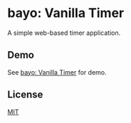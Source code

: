 # bayo: Vanilla Timer

A simple web-based timer application.

## Demo

See [bayo: Vanilla Timer](https://vanilla-timer.firebaseapp.com) for demo.

## License

[MIT](LICENSE.txt)
